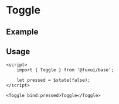 <script>
	import Example from './Example.svelte';
</script>

# Toggle

## Example

<Example />

## Usage

```svelte
<script>
	import { Toggle } from '@fuxui/base';

	let pressed = $state(false);
</script>

<Toggle bind:pressed>Toggle</Toggle>
```
